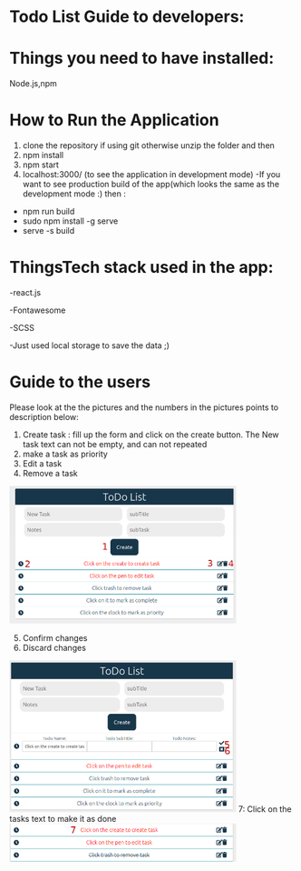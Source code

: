 # Todo List Guide to developers:

# Things you need to have installed: 
   Node.js,npm
# How to Run the Application
   1. clone the repository if using git otherwise unzip the folder and then
   2. npm install
   3. npm start
   4. localhost:3000/ (to see the application in development mode)
   -If you want to see  production build of the app(which looks the same as the development mode :) then :
   - npm run build
   - sudo npm install -g serve
   - serve -s build
# ThingsTech stack used in the app:

   -react.js

-Fontawesome

-SCSS

-Just used local storage to save the data ;)
   
# Guide to the users
 Please look at the the pictures and the numbers in the pictures points to description below: 
 1. Create task : fill up the form and click on the create button. The New task text can not be empty, and can not repeated
 2. make a task as priority
 3. Edit a task
 4. Remove a task
<img src="https://github.com/neginpedersen/todolist-task/blob/gh-pages/src/img/todo.png" width="400"/>
 
 5. Confirm changes
 6. Discard changes

<img src="https://github.com/neginpedersen/todolist-task/blob/gh-pages/src/img/todo2.png" width="400"/>
7: Click on the tasks text to make it as done
<img src="https://github.com/neginpedersen/todolist-task/blob/gh-pages/src/img/todo3.png" width="400"/>



